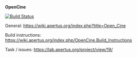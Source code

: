 **OpenCine**

[![Build Status](https://travis-ci.org/apertus-open-source-cinema/opencine.svg?branch=dev)](https://travis-ci.org/apertus-open-source-cinema/opencine)

General: https://wiki.apertus.org/index.php?title=Open_Cine

Build instructions: https://wiki.apertus.org/index.php/OpenCine.Build_Instructions

Task / issues: https://lab.apertus.org/project/view/19/
